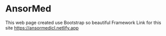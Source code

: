 # AnsorMed
This web page created use Bootstrap so beautiful Framework
Link for this site https://ansormedicl.netlify.app 

